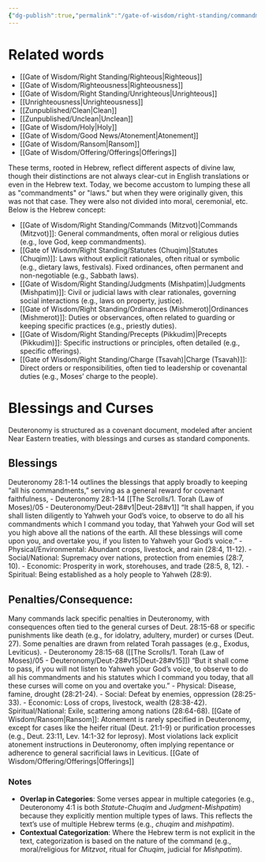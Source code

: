 ```yaml
---
{"dg-publish":true,"permalink":"/gate-of-wisdom/right-standing/commandments/","tags":["#GateWisdom","#RightStanding","#C"]}
---
```


# Related words

- [[Gate of Wisdom/Right Standing/Righteous\|Righteous]]
- [[Gate of Wisdom/Righteousness\|Righteousness]]
- [[Gate of Wisdom/Right Standing/Unrighteous\|Unrighteous]]
- [[Unrighteousness\|Unrighteousness]]
- [[Zunpublished/Clean\|Clean]]
- [[Zunpublished/Unclean\|Unclean]]
- [[Gate of Wisdom/Holy\|Holy]]
- [[Gate of Wisdom/Good News/Atonement\|Atonement]]
- [[Gate of Wisdom/Ransom\|Ransom]]
- [[Gate of Wisdom/Offering/Offerings\|Offerings]]

These terms, rooted in Hebrew, reflect different aspects of divine law, though their distinctions are not always clear-cut in English translations or even in the Hebrew text. Today, we become accustom to lumping these all as "commandments" or "laws." but when they were originally given, this was not that case. They were also not divided into moral, ceremonial, etc. Below is the Hebrew concept:

- [[Gate of Wisdom/Right Standing/Commands (Mitzvot)\|Commands (Mitzvot)]]: General commandments, often moral or religious duties (e.g., love God, keep commandments).
- [[Gate of Wisdom/Right Standing/Statutes (Chuqim)\|Statutes (Chuqim)]]: Laws without explicit rationales, often ritual or symbolic (e.g., dietary laws, festivals). Fixed ordinances, often permanent and non-negotiable (e.g., Sabbath laws).
- [[Gate of Wisdom/Right Standing/Judgments (Mishpatim)\|Judgments (Mishpatim)]]: Civil or judicial laws with clear rationales, governing social interactions (e.g., laws on property, justice).
- [[Gate of Wisdom/Right Standing/Ordinances (Mishmerot)\|Ordinances (Mishmerot)]]: Duties or observances, often related to guarding or keeping specific practices (e.g., priestly duties).
- [[Gate of Wisdom/Right Standing/Precepts (Pikkudim)\|Precepts (Pikkudim)]]: Specific instructions or principles, often detailed (e.g., specific offerings).
- [[Gate of Wisdom/Right Standing/Charge (Tsavah)\|Charge (Tsavah)]]: Direct orders or responsibilities, often tied to leadership or covenantal duties (e.g., Moses’ charge to the people).

# Blessings and Curses

Deuteronomy is structured as a covenant document, modeled after ancient Near Eastern treaties, with blessings and curses as standard components.

## Blessings
Deuteronomy 28:1-14 outlines the blessings that apply broadly to keeping “all his commandments,” serving as a general reward for covenant faithfulness,
	- Deuteronomy 28:1-14 [[The Scrolls/1. Torah (Law of Moses)/05 - Deuteronomy/Deut-28#v1\|Deut-28#v1]] “It shall happen, if you shall listen diligently to Yahweh your God’s voice, to observe to do all his commandments which I command you today, that Yahweh your God will set you high above all the nations of the earth. All these blessings will come upon you, and overtake you, if you listen to Yahweh your God’s voice.”
		- Physical/Environmental: Abundant crops, livestock, and rain (28:4, 11-12).
		- Social/National: Supremacy over nations, protection from enemies (28:7, 10).
		- Economic: Prosperity in work, storehouses, and trade (28:5, 8, 12).
		- Spiritual: Being established as a holy people to Yahweh (28:9).
## Penalties/Consequence: 
Many commands lack specific penalties in Deuteronomy, with consequences often tied to the general curses of Deut. 28:15-68 or specific punishments like death (e.g., for idolatry, adultery, murder) or curses (Deut. 27). Some penalties are drawn from related Torah passages (e.g., Exodus, Leviticus).
	- Deuteronomy 28:15-68 ([[The Scrolls/1. Torah (Law of Moses)/05 - Deuteronomy/Deut-28#v15\|Deut-28#v15]]) “But it shall come to pass, if you will not listen to Yahweh your God’s voice, to observe to do all his commandments and his statutes which I command you today, that all these curses will come on you and overtake you.”
		- Physical: Disease, famine, drought (28:21-24).
		- Social: Defeat by enemies, oppression (28:25-33).
		- Economic: Loss of crops, livestock, wealth (28:38-42).
		Spiritual/National: Exile, scattering among nations (28:64-68).
[[Gate of Wisdom/Ransom\|Ransom]]: Atonement is rarely specified in Deuteronomy, except for cases like the heifer ritual (Deut. 21:1-9) or purification processes (e.g., Deut. 23:11, Lev. 14:1-32 for leprosy). Most violations lack explicit atonement instructions in Deuteronomy, often implying repentance or adherence to general sacrificial laws in Leviticus.
[[Gate of Wisdom/Offering/Offerings\|Offerings]]

### Notes
- **Overlap in Categories**: Some verses appear in multiple categories (e.g., Deuteronomy 4:1 is both *Statute-Chuqim* and *Judgment-Mishpatim*) because they explicitly mention multiple types of laws. This reflects the text’s use of multiple Hebrew terms (e.g., *chuqim* and *mishpatim*). 
- **Contextual Categorization**: Where the Hebrew term is not explicit in the text, categorization is based on the nature of the command (e.g., moral/religious for *Mitzvot*, ritual for *Chuqim*, judicial for *Mishpatim*). 

